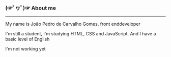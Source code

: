 ### (☞ﾟヮﾟ)☞ About me 
---
  <div>
    <p>My name is João Pedro de Carvalho Gomes, front enddeveloper</p>
    <p>I'm still a student, I'm studying HTML, CSS and JavaScript. And I have a basic level of English</p>
    <p>I'm not working yet</p>
  </div>
